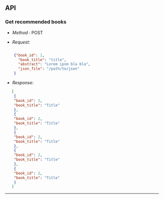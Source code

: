 ## API 

### Get recommended books

- *Method* : POST

- *Request*:

```json

    {"book_id": 1,
      "book_title": "title",
      "abstract": "Lorem ipsm bla bla",
      "json_file": "/path/to/json"
    }
```

- *Response*:

```json
   [
    {
    "book_id": 2,
    "book_title": "Title"
    },
    {
    "book_id": 2,
    "book_title": "Title"
    },
    {
    "book_id": 2,
    "book_title": "Title"
    },
    {
    "book_id": 2,
    "book_title": "Title"
    },
    {
    "book_id": 2,
    "book_title": "Title"
    }
   ] 
```

---
